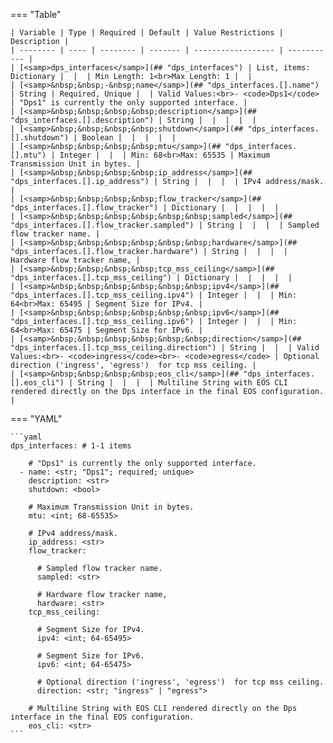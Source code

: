 <!--
  ~ Copyright (c) 2024 Arista Networks, Inc.
  ~ Use of this source code is governed by the Apache License 2.0
  ~ that can be found in the LICENSE file.
  -->
=== "Table"

    | Variable | Type | Required | Default | Value Restrictions | Description |
    | -------- | ---- | -------- | ------- | ------------------ | ----------- |
    | [<samp>dps_interfaces</samp>](## "dps_interfaces") | List, items: Dictionary |  |  | Min Length: 1<br>Max Length: 1 |  |
    | [<samp>&nbsp;&nbsp;-&nbsp;name</samp>](## "dps_interfaces.[].name") | String | Required, Unique |  | Valid Values:<br>- <code>Dps1</code> | "Dps1" is currently the only supported interface. |
    | [<samp>&nbsp;&nbsp;&nbsp;&nbsp;description</samp>](## "dps_interfaces.[].description") | String |  |  |  |  |
    | [<samp>&nbsp;&nbsp;&nbsp;&nbsp;shutdown</samp>](## "dps_interfaces.[].shutdown") | Boolean |  |  |  |  |
    | [<samp>&nbsp;&nbsp;&nbsp;&nbsp;mtu</samp>](## "dps_interfaces.[].mtu") | Integer |  |  | Min: 68<br>Max: 65535 | Maximum Transmission Unit in bytes. |
    | [<samp>&nbsp;&nbsp;&nbsp;&nbsp;ip_address</samp>](## "dps_interfaces.[].ip_address") | String |  |  |  | IPv4 address/mask. |
    | [<samp>&nbsp;&nbsp;&nbsp;&nbsp;flow_tracker</samp>](## "dps_interfaces.[].flow_tracker") | Dictionary |  |  |  |  |
    | [<samp>&nbsp;&nbsp;&nbsp;&nbsp;&nbsp;&nbsp;sampled</samp>](## "dps_interfaces.[].flow_tracker.sampled") | String |  |  |  | Sampled flow tracker name. |
    | [<samp>&nbsp;&nbsp;&nbsp;&nbsp;&nbsp;&nbsp;hardware</samp>](## "dps_interfaces.[].flow_tracker.hardware") | String |  |  |  | Hardware flow tracker name, |
    | [<samp>&nbsp;&nbsp;&nbsp;&nbsp;tcp_mss_ceiling</samp>](## "dps_interfaces.[].tcp_mss_ceiling") | Dictionary |  |  |  |  |
    | [<samp>&nbsp;&nbsp;&nbsp;&nbsp;&nbsp;&nbsp;ipv4</samp>](## "dps_interfaces.[].tcp_mss_ceiling.ipv4") | Integer |  |  | Min: 64<br>Max: 65495 | Segment Size for IPv4. |
    | [<samp>&nbsp;&nbsp;&nbsp;&nbsp;&nbsp;&nbsp;ipv6</samp>](## "dps_interfaces.[].tcp_mss_ceiling.ipv6") | Integer |  |  | Min: 64<br>Max: 65475 | Segment Size for IPv6. |
    | [<samp>&nbsp;&nbsp;&nbsp;&nbsp;&nbsp;&nbsp;direction</samp>](## "dps_interfaces.[].tcp_mss_ceiling.direction") | String |  |  | Valid Values:<br>- <code>ingress</code><br>- <code>egress</code> | Optional direction ('ingress', 'egress')  for tcp mss ceiling. |
    | [<samp>&nbsp;&nbsp;&nbsp;&nbsp;eos_cli</samp>](## "dps_interfaces.[].eos_cli") | String |  |  |  | Multiline String with EOS CLI rendered directly on the Dps interface in the final EOS configuration. |

=== "YAML"

    ```yaml
    dps_interfaces: # 1-1 items

        # "Dps1" is currently the only supported interface.
      - name: <str; "Dps1"; required; unique>
        description: <str>
        shutdown: <bool>

        # Maximum Transmission Unit in bytes.
        mtu: <int; 68-65535>

        # IPv4 address/mask.
        ip_address: <str>
        flow_tracker:

          # Sampled flow tracker name.
          sampled: <str>

          # Hardware flow tracker name,
          hardware: <str>
        tcp_mss_ceiling:

          # Segment Size for IPv4.
          ipv4: <int; 64-65495>

          # Segment Size for IPv6.
          ipv6: <int; 64-65475>

          # Optional direction ('ingress', 'egress')  for tcp mss ceiling.
          direction: <str; "ingress" | "egress">

        # Multiline String with EOS CLI rendered directly on the Dps interface in the final EOS configuration.
        eos_cli: <str>
    ```
